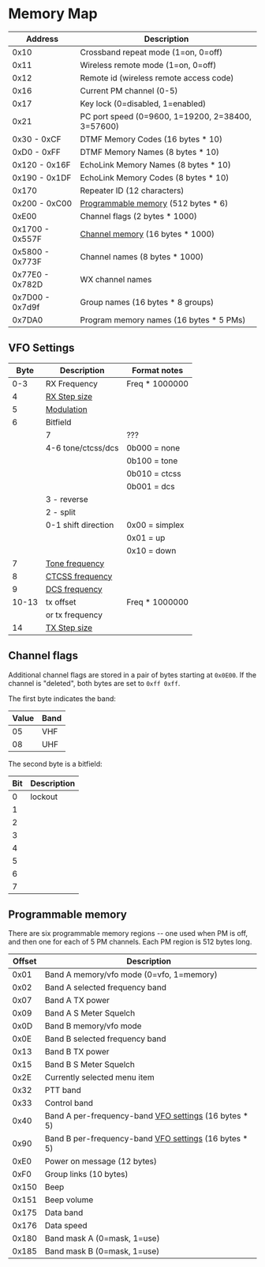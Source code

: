 # Memory Map

| Address         | Description                                                 |
|-----------------|-------------------------------------------------------------|
| 0x10            | Crossband repeat mode (1=on, 0=off)                         |
| 0x11            | Wireless remote mode  (1=on, 0=off)                         |
| 0x12            | Remote id (wireless remote access code)                     |
| 0x16            | Current PM channel (0-5)                                    |
| 0x17            | Key lock (0=disabled, 1=enabled)                            |
| 0x21            | PC port speed (0=9600, 1=19200, 2=38400, 3=57600)           |
| 0x30 - 0xCF     | DTMF Memory Codes (16 bytes * 10)                           |
| 0xD0 - 0xFF     | DTMF Memory Names (8 bytes * 10)                            |
| 0x120 - 0x16F   | EchoLink Memory Names (8 bytes * 10)                        |
| 0x190 - 0x1DF   | EchoLink Memory Codes (8 bytes * 10)                        |
| 0x170           | Repeater ID (12 characters)                                 |
| 0x200 - 0xC00   | [Programmable memory](#programmable-memory) (512 bytes * 6) |
| 0xE00           | Channel flags (2 bytes * 1000)                              |
| 0x1700 - 0x557F | [Channel memory](#vfo-settings) (16 bytes * 1000)           |
| 0x5800 - 0x773F | Channel names (8 bytes * 1000)                              |
| 0x77E0 - 0x782D | WX channel names                                            |
| 0x7D00 - 0x7d9f | Group names (16 bytes * 8 groups)                           |
| 0x7DA0          | Program memory names (16 bytes * 5 PMs)                     |

## VFO Settings

| Byte  | Description                             | Format notes
|-------|-----------------------------------------|----------------|
| 0-3   | RX Frequency                            | Freq * 1000000 |
| 4     | [RX Step size](tables/step_size.md)     |                |
| 5     | [Modulation](tables/mode.md)            |                |
| 6     | Bitfield                                |                |
|       | 7                                       | ???            |
|       | 4-6 tone/ctcss/dcs                      | 0b000 = none   |
|       |                                         | 0b100 = tone   |
|       |                                         | 0b010 = ctcss  |
|       |                                         | 0b001 = dcs    |
|       | 3 - reverse                             |                |
|       | 2 - split                               |                |
|       | 0-1 shift direction                     | 0x00 = simplex |
|       |                                         | 0x01 = up      |
|       |                                         | 0x10 = down    |
| 7     | [Tone frequency](tables/tone_ctcss.md)  |                |
| 8     | [CTCSS frequency](tables/tone_ctcss.md) |                |
| 9     | [DCS frequency](tables/dcs.md)          |                |
| 10-13 | tx offset                               | Freq * 1000000 |
|       | or tx frequency                         |                |
| 14    | [TX Step size](tables/step_size.md)     |                |

## Channel flags

Additional channel flags are stored in a pair of bytes starting at `0x0E00`.
If the channel is "deleted", both bytes are set to `0xff 0xff`.

The first byte indicates the band:

| Value | Band |
|-------|------|
| 05    | VHF  |
| 08    | UHF  |

The second byte is a bitfield:

| Bit | Description |
|-----|-------------|
| 0   | lockout     |
| 1   |             |
| 2   |             |
| 3   |             |
| 4   |             |
| 5   |             |
| 6   |             |
| 7   |             |

## Programmable memory

There are six programmable memory regions -- one used when PM is off, and then one for each of 5 PM channels. Each PM region is 512 bytes long.


| Offset | Description                                                            |
|--------|------------------------------------------------------------------------|
| 0x01   | Band A memory/vfo mode (0=vfo, 1=memory)                               |
| 0x02   | Band A selected frequency band                                         |
| 0x07   | Band A TX power                                                        |
| 0x09   | Band A S Meter Squelch                                                 |
| 0x0D   | Band B memory/vfo mode                                                 |
| 0x0E   | Band B selected frequency band                                         |
| 0x13   | Band B TX power                                                        |
| 0x15   | Band B S Meter Squelch                                                 |
| 0x2E   | Currently selected menu item                                           |
| 0x32   | PTT band                                                               |
| 0x33   | Control band                                                           |
| 0x40   | Band A per-frequency-band [VFO settings](#vfo-settings) (16 bytes * 5) |
| 0x90   | Band B per-frequency-band [VFO settings](#vfo-settings) (16 bytes * 5) |
| 0xE0   | Power on message (12 bytes)                                            |
| 0xF0   | Group links (10 bytes)                                                 |
| 0x150  | Beep                                                                   |
| 0x151  | Beep volume                                                            |
| 0x175  | Data band                                                              |
| 0x176  | Data speed                                                             |
| 0x180  | Band mask A (0=mask, 1=use)                                            |
| 0x185  | Band mask B (0=mask, 1=use)                                            |

